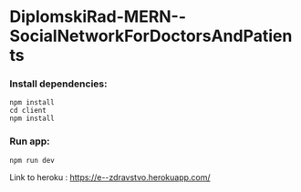 # DiplomskiRad-MERN--SocialNetworkForDoctorsAndPatients


### Install dependencies:
```
npm install 
cd client
npm install 
```


### Run app:
```
npm run dev
```
Link to heroku : https://e--zdravstvo.herokuapp.com/
